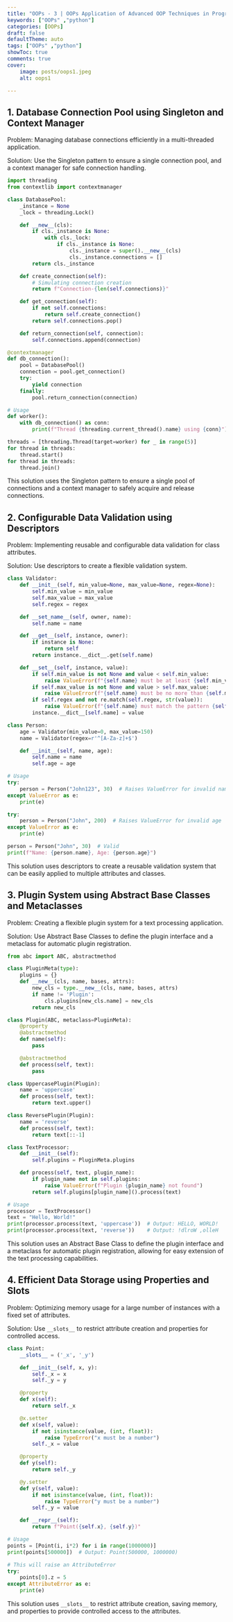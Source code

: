 ```yaml
---
title: "OOPs - 3 | OOPs Application of Advanced OOP Techniques in Programming Challenges 📦"
keywords: ["OOPs" ,"python"]
categories: [OOPs]
draft: false
defaultTheme: auto
tags: ["OOPs" ,"python"]
showToc: true
comments: true
cover:
    image: posts/oops1.jpeg 
    alt: oops1

---
```


## 1. Database Connection Pool using Singleton and Context Manager

Problem: Managing database connections efficiently in a multi-threaded application.

Solution: Use the Singleton pattern to ensure a single connection pool, and a context manager for safe connection handling.

```python
import threading
from contextlib import contextmanager

class DatabasePool:
    _instance = None
    _lock = threading.Lock()

    def __new__(cls):
        if cls._instance is None:
            with cls._lock:
                if cls._instance is None:
                    cls._instance = super().__new__(cls)
                    cls._instance.connections = []
        return cls._instance

    def create_connection(self):
        # Simulating connection creation
        return f"Connection-{len(self.connections)}"

    def get_connection(self):
        if not self.connections:
            return self.create_connection()
        return self.connections.pop()

    def return_connection(self, connection):
        self.connections.append(connection)

@contextmanager
def db_connection():
    pool = DatabasePool()
    connection = pool.get_connection()
    try:
        yield connection
    finally:
        pool.return_connection(connection)

# Usage
def worker():
    with db_connection() as conn:
        print(f"Thread {threading.current_thread().name} using {conn}")

threads = [threading.Thread(target=worker) for _ in range(5)]
for thread in threads:
    thread.start()
for thread in threads:
    thread.join()
```

This solution uses the Singleton pattern to ensure a single pool of connections and a context manager to safely acquire and release connections.

## 2. Configurable Data Validation using Descriptors

Problem: Implementing reusable and configurable data validation for class attributes.

Solution: Use descriptors to create a flexible validation system.

```python
class Validator:
    def __init__(self, min_value=None, max_value=None, regex=None):
        self.min_value = min_value
        self.max_value = max_value
        self.regex = regex

    def __set_name__(self, owner, name):
        self.name = name

    def __get__(self, instance, owner):
        if instance is None:
            return self
        return instance.__dict__.get(self.name)

    def __set__(self, instance, value):
        if self.min_value is not None and value < self.min_value:
            raise ValueError(f"{self.name} must be at least {self.min_value}")
        if self.max_value is not None and value > self.max_value:
            raise ValueError(f"{self.name} must be no more than {self.max_value}")
        if self.regex and not re.match(self.regex, str(value)):
            raise ValueError(f"{self.name} must match the pattern {self.regex}")
        instance.__dict__[self.name] = value

class Person:
    age = Validator(min_value=0, max_value=150)
    name = Validator(regex=r'^[A-Za-z]+$')

    def __init__(self, name, age):
        self.name = name
        self.age = age

# Usage
try:
    person = Person("John123", 30)  # Raises ValueError for invalid name
except ValueError as e:
    print(e)

try:
    person = Person("John", 200)  # Raises ValueError for invalid age
except ValueError as e:
    print(e)

person = Person("John", 30)  # Valid
print(f"Name: {person.name}, Age: {person.age}")
```

This solution uses descriptors to create a reusable validation system that can be easily applied to multiple attributes and classes.

## 3. Plugin System using Abstract Base Classes and Metaclasses

Problem: Creating a flexible plugin system for a text processing application.

Solution: Use Abstract Base Classes to define the plugin interface and a metaclass for automatic plugin registration.

```python
from abc import ABC, abstractmethod

class PluginMeta(type):
    plugins = {}
    def __new__(cls, name, bases, attrs):
        new_cls = type.__new__(cls, name, bases, attrs)
        if name != 'Plugin':
            cls.plugins[new_cls.name] = new_cls
        return new_cls

class Plugin(ABC, metaclass=PluginMeta):
    @property
    @abstractmethod
    def name(self):
        pass

    @abstractmethod
    def process(self, text):
        pass

class UppercasePlugin(Plugin):
    name = 'uppercase'
    def process(self, text):
        return text.upper()

class ReversePlugin(Plugin):
    name = 'reverse'
    def process(self, text):
        return text[::-1]

class TextProcessor:
    def __init__(self):
        self.plugins = PluginMeta.plugins

    def process(self, text, plugin_name):
        if plugin_name not in self.plugins:
            raise ValueError(f"Plugin {plugin_name} not found")
        return self.plugins[plugin_name]().process(text)

# Usage
processor = TextProcessor()
text = "Hello, World!"
print(processor.process(text, 'uppercase'))  # Output: HELLO, WORLD!
print(processor.process(text, 'reverse'))    # Output: !dlroW ,olleH
```

This solution uses an Abstract Base Class to define the plugin interface and a metaclass for automatic plugin registration, allowing for easy extension of the text processing capabilities.

## 4. Efficient Data Storage using Properties and Slots

Problem: Optimizing memory usage for a large number of instances with a fixed set of attributes.

Solution: Use `__slots__` to restrict attribute creation and properties for controlled access.

```python
class Point:
    __slots__ = ('_x', '_y')

    def __init__(self, x, y):
        self._x = x
        self._y = y

    @property
    def x(self):
        return self._x

    @x.setter
    def x(self, value):
        if not isinstance(value, (int, float)):
            raise TypeError("x must be a number")
        self._x = value

    @property
    def y(self):
        return self._y

    @y.setter
    def y(self, value):
        if not isinstance(value, (int, float)):
            raise TypeError("y must be a number")
        self._y = value

    def __repr__(self):
        return f"Point({self.x}, {self.y})"

# Usage
points = [Point(i, i*2) for i in range(1000000)]
print(points[500000])  # Output: Point(500000, 1000000)

# This will raise an AttributeError
try:
    points[0].z = 5
except AttributeError as e:
    print(e)
```

This solution uses `__slots__` to restrict attribute creation, saving memory, and properties to provide controlled access to the attributes.


